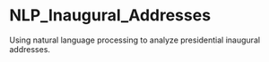 # NLP_Inaugural_Addresses
Using natural language processing to analyze presidential inaugural addresses.
